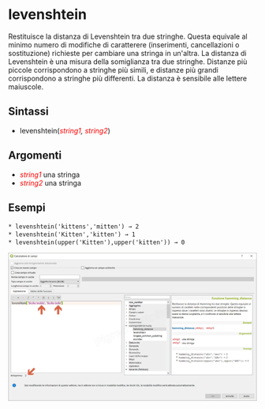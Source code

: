 ﻿# levenshtein

Restituisce la distanza di Levenshtein tra due stringhe. Questa equivale al minimo numero di modifiche di caratterere (inserimenti, cancellazioni o sostituzione) richieste per cambiare una stringa in un'altra.
La distanza di Levenshtein è una misura della somiglianza tra due stringhe. Distanze più piccole corrispondono a stringhe più simili, e distanze più grandi corrispondono a stringhe più differenti. La distanza è sensibile alle lettere maiuscole.

## Sintassi

* levenshtein(*<span style="color:red;">string1</span>, <span style="color:red;">string2</span>*)

## Argomenti

* _<span style="color:red;">string1</span>_ una stringa
* _<span style="color:red;">string2</span>_ una stringa

## Esempi
```
* levenshtein('kittens','mitten') → 2
* levenshtein('Kitten','kitten') → 1
* levenshtein(upper('Kitten'),upper('kitten')) → 0
```

![](../../img/corrispondenza_fuzzy/levenshtein1.png)
